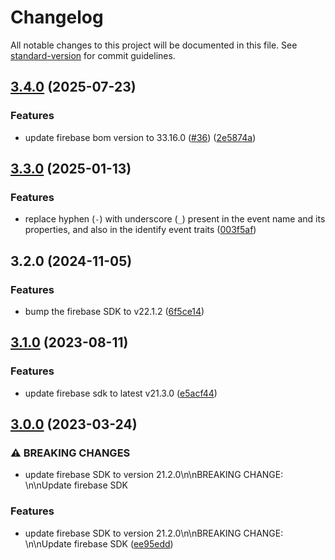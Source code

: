 # Changelog

All notable changes to this project will be documented in this file. See [standard-version](https://github.com/conventional-changelog/standard-version) for commit guidelines.

## [3.4.0](https://github.com/rudderlabs/rudder-integration-firebase-android/compare/v3.3.0...v3.4.0) (2025-07-23)


### Features

* update firebase bom version to 33.16.0 ([#36](https://github.com/rudderlabs/rudder-integration-firebase-android/issues/36)) ([2e5874a](https://github.com/rudderlabs/rudder-integration-firebase-android/commit/2e5874a0a5e584efbb951ddcc7d5108ca4d15e96))

## [3.3.0](https://github.com/rudderlabs/rudder-integration-firebase-android/compare/v3.2.0...v3.3.0) (2025-01-13)


### Features

* replace hyphen (`-`) with underscore (`_`) present in the event name and its properties, and also in the identify event traits ([003f5af](https://github.com/rudderlabs/rudder-integration-firebase-android/commit/003f5af922dd208d2b0b84079d8d83774c075d33))

## 3.2.0 (2024-11-05)


### Features

* bump the firebase SDK to v22.1.2 ([6f5ce14](https://github.com/rudderlabs/rudder-integration-firebase-android/commit/6f5ce14ede5205acc6442bce594c8e7092e4f42d))

## [3.1.0](https://github.com/rudderlabs/rudder-integration-firebase-android/compare/v3.0.0...v3.1.0) (2023-08-11)


### Features

* update firebase sdk to latest v21.3.0 ([e5acf44](https://github.com/rudderlabs/rudder-integration-firebase-android/commit/e5acf44c905b17bb4e8c8a184e19faf5b79ee51e))

## [3.0.0](https://github.com/rudderlabs/rudder-integration-firebase-android/compare/v0.1.1...v3.0.0) (2023-03-24)


### ⚠ BREAKING CHANGES

* update firebase SDK to version 21.2.0\n\nBREAKING CHANGE: \n\nUpdate firebase SDK

### Features

* update firebase SDK to version 21.2.0\n\nBREAKING CHANGE: \n\nUpdate firebase SDK ([ee95edd](https://github.com/rudderlabs/rudder-integration-firebase-android/commit/ee95edd4021285a645af64733bd1b2b09e020317))
